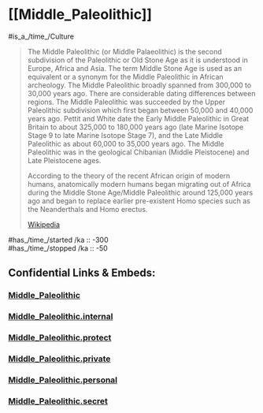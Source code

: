 ﻿# [[Middle_Paleolithic]] 

#is_a_/time_/Culture 

> The Middle Paleolithic (or Middle Palaeolithic) is the second subdivision of the Paleolithic  or Old Stone Age  as it is understood in Europe, Africa and Asia. The term Middle Stone Age is used as an equivalent or a synonym for the Middle Paleolithic in African archeology. The Middle Paleolithic broadly spanned from 300,000 to 30,000 years ago. There are considerable dating differences between regions. The Middle Paleolithic was succeeded by the Upper Paleolithic subdivision which first began between 50,000 and  40,000 years ago. Pettit and White date the Early Middle Paleolithic in Great Britain to about 325,000 to 180,000 years ago (late Marine Isotope Stage 9 to late Marine Isotope Stage 7), and the Late Middle Paleolithic as about 60,000 to 35,000 years ago. The Middle Paleolithic was in the geological Chibanian (Middle Pleistocene) and Late Pleistocene ages.
>
> According to the theory of the recent African origin of modern humans, anatomically modern humans began migrating out of Africa during the Middle Stone Age/Middle Paleolithic around 125,000 years ago and began to replace earlier pre-existent Homo species such as the Neanderthals and   Homo erectus.
>
> [Wikipedia](https://en.wikipedia.org/wiki/Middle%20Paleolithic)


#has_/time_/started /ka :: -300  
#has_/time_/stopped /ka :: -50  

## Confidential Links & Embeds: 

### [Middle_Paleolithic](/_public/Time-Ages/human-ages/Stone-Age/Paleolithic/Middle_Paleolithic.md) 

### [Middle_Paleolithic.internal](/_internal/Time-Ages/human-ages/Stone-Age/Paleolithic/Middle_Paleolithic.internal.md) 

### [Middle_Paleolithic.protect](/_protect/Time-Ages/human-ages/Stone-Age/Paleolithic/Middle_Paleolithic.protect.md) 

### [Middle_Paleolithic.private](/_private/Time-Ages/human-ages/Stone-Age/Paleolithic/Middle_Paleolithic.private.md) 

### [Middle_Paleolithic.personal](/_personal/Time-Ages/human-ages/Stone-Age/Paleolithic/Middle_Paleolithic.personal.md) 

### [Middle_Paleolithic.secret](/_secret/Time-Ages/human-ages/Stone-Age/Paleolithic/Middle_Paleolithic.secret.md) 
